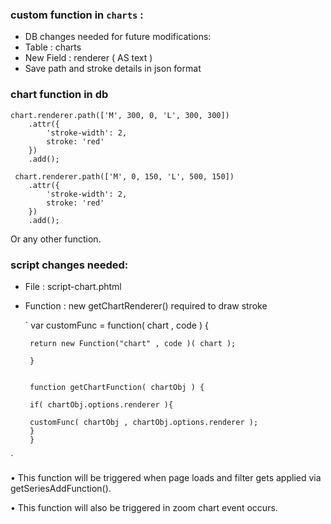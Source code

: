 ### custom function in `charts` :


* DB changes needed for future modifications:
* Table : charts
* New Field : renderer ( AS text )
* Save path and stroke details in json format

### chart function in db ###

    chart.renderer.path(['M', 300, 0, 'L', 300, 300])
        .attr({
            'stroke-width': 2,
            stroke: 'red'
        })
        .add();
        
     chart.renderer.path(['M', 0, 150, 'L', 500, 150])
        .attr({
            'stroke-width': 2,
            stroke: 'red'
        })
        .add();


Or any other function.

### script changes needed:


*  File : script-chart.phtml
*  Function : new getChartRenderer() required to draw stroke

     `  var customFunc = function( chart , code ) {

        return new Function("chart" , code )( chart );

        }


        function getChartFunction( chartObj ) {  
  
        if( chartObj.options.renderer ){
        
        customFunc( chartObj , chartObj.options.renderer ); 
        }   
        }
`	

•	This function will be triggered when page loads and filter gets applied via getSeriesAddFunction().

•	This function will also be triggered in zoom chart event occurs.